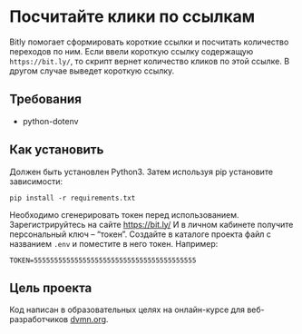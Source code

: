 # Посчитайте клики по ссылкам #
Bitly помогает сформировать короткие ссылки и посчитать количество переходов по ним.
Если ввели короткую ссылку содержащую `https://bit.ly/`, то скрипт вернет количество кликов по этой ссылке. В другом случае выведет короткую ссылку.

## Требования
+ python-dotenv

## Как установить
Должен быть установлен Python3.
Затем используя pip установите зависимости:

```
pip install -r requirements.txt
```

Необходимо сгенерировать токен перед использованием.
Зарегистрируйтесь на сайте https://bit.ly/
И в личном кабинете получите персональный ключ – “токен”.
Создайте в каталоге проекта файл с названием `.env` и поместите в него токен. Например:
```
TOKEN=5555555555555555555555555555555555555555
```

## Цель проекта
Код написан в образовательных целях на онлайн-курсе для веб-разработчиков [dvmn.org](http://dvmn.org/).
